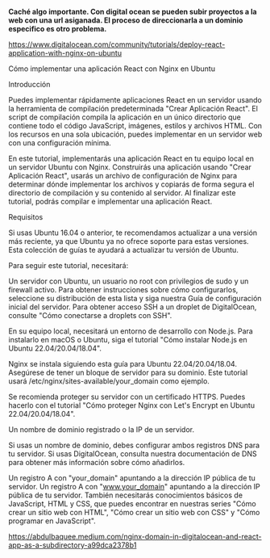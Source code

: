**Caché algo importante. Con digital ocean se pueden subir proyectos a la web con una url asiganada. El proceso de direccionarla a un dominio especifico es otro problema.**

https://www.digitalocean.com/community/tutorials/deploy-react-application-with-nginx-on-ubuntu

Cómo implementar una aplicación React con Nginx en Ubuntu

Introducción

Puedes implementar rápidamente aplicaciones React en un servidor usando la herramienta de compilación predeterminada "Crear Aplicación React". El script de compilación compila la aplicación en un único directorio que contiene todo el código JavaScript, imágenes, estilos y archivos HTML. Con los recursos en una sola ubicación, puedes implementar en un servidor web con una configuración mínima.

En este tutorial, implementarás una aplicación React en tu equipo local en un servidor Ubuntu con Nginx. Construirás una aplicación usando "Crear Aplicación React", usarás un archivo de configuración de Nginx para determinar dónde implementar los archivos y copiarás de forma segura el directorio de compilación y su contenido al servidor. Al finalizar este tutorial, podrás compilar e implementar una aplicación React.

Requisitos

Si usas Ubuntu 16.04 o anterior, te recomendamos actualizar a una versión más reciente, ya que Ubuntu ya no ofrece soporte para estas versiones. Esta colección de guías te ayudará a actualizar tu versión de Ubuntu.

Para seguir este tutorial, necesitará:

Un servidor con Ubuntu, un usuario no root con privilegios de sudo y un firewall activo. Para obtener instrucciones sobre cómo configurarlos, seleccione su distribución de esta lista y siga nuestra Guía de configuración inicial del servidor. Para obtener acceso SSH a un droplet de DigitalOcean, consulte "Cómo conectarse a droplets con SSH".

En su equipo local, necesitará un entorno de desarrollo con Node.js. Para instalarlo en macOS o Ubuntu, siga el tutorial "Cómo instalar Node.js en Ubuntu 22.04/20.04/18.04".

Nginx se instala siguiendo esta guía para Ubuntu 22.04/20.04/18.04. Asegúrese de tener un bloque de servidor para su dominio. Este tutorial usará /etc/nginx/sites-available/your_domain como ejemplo.

Se recomienda proteger su servidor con un certificado HTTPS. Puedes hacerlo con el tutorial "Cómo proteger Nginx con Let's Encrypt en Ubuntu 22.04/20.04/18.04".

Un nombre de dominio registrado o la IP de un servidor.

Si usas un nombre de dominio, debes configurar ambos registros DNS para tu servidor. Si usas DigitalOcean, consulta nuestra documentación de DNS para obtener más información sobre cómo añadirlos.

Un registro A con "your_domain" apuntando a la dirección IP pública de tu servidor.
Un registro A con "www.your_domain" apuntando a la dirección IP pública de tu servidor.
También necesitarás conocimientos básicos de JavaScript, HTML y CSS, que puedes encontrar en nuestras series "Cómo crear un sitio web con HTML", "Cómo crear un sitio web con CSS" y "Cómo programar en JavaScript".










https://abdulbaquee.medium.com/nginx-domain-in-digitalocean-and-react-app-as-a-subdirectory-a99dca2378b1


